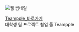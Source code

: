 
![웹 썸네일](https://user-images.githubusercontent.com/62806067/217756466-13bca149-633a-42ba-9ea9-0e7c912fb33f.jpg)

<a href="https://www.teampple.com">Teampple_바로가기</a>   
대학생 팀 프로젝트 협업 툴 Teampple
